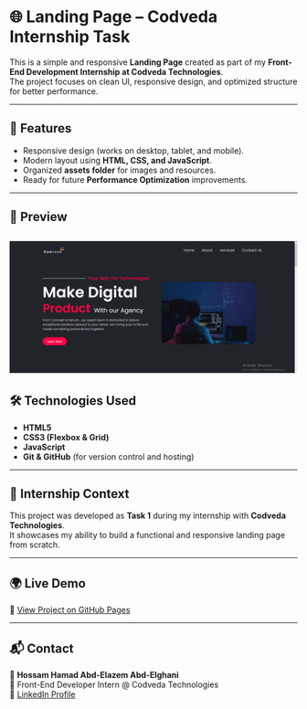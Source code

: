 # 🌐 Landing Page – Codveda Internship Task

This is a simple and responsive **Landing Page** created as part of my **Front-End Development Internship at Codveda Technologies**.  
The project focuses on clean UI, responsive design, and optimized structure for better performance.

---

## 🚀 Features
- Responsive design (works on desktop, tablet, and mobile).
- Modern layout using **HTML, CSS, and JavaScript**.
- Organized **assets folder** for images and resources.
- Ready for future **Performance Optimization** improvements.

---

## 📸 Preview
![Landing Page Screenshot](assets/preview.png)  
---

## 🛠️ Technologies Used
- **HTML5**
- **CSS3 (Flexbox & Grid)**
- **JavaScript**
- **Git & GitHub** (for version control and hosting)

---

## 🎯 Internship Context
This project was developed as **Task 1** during my internship with **Codveda Technologies**.  
It showcases my ability to build a functional and responsive landing page from scratch.  

---

## 🌍 Live Demo
🔗 [View Project on GitHub Pages](https://hossam-hamad-web.github.io/landing-page/)  

---

## 📬 Contact
👤 **Hossam Hamad Abd-Elazem Abd-Elghani**  
💼 Front-End Developer Intern @ Codveda Technologies  
🔗 [LinkedIn Profile](https://www.linkedin.com/in/hossam-hamad/)  
